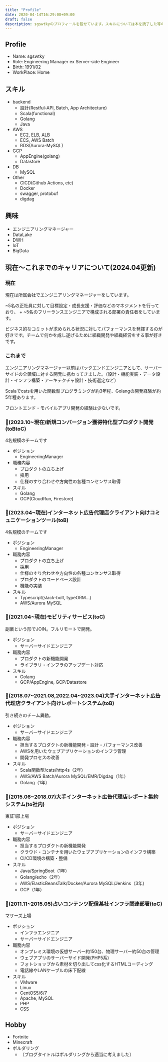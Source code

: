```yaml
---
title: "Profile"
date: 2020-04-14T16:29:08+09:00
draft: false
description: sgswtkyのプロフィールを載せています。スキルについては本を読了した等のモノは載せておらず、ある程度実務経験があるスキルのみ載せております。
---
```


## Profile

- Name: sgswtky
- Role: Engineering Manager ex Server-side Engineer
- Birth: 1991/02
- WorkPlace: Home

## スキル

- backend
  - 設計(Restful-API, Batch, App Architecture)
  - Scala(functional)
  - Golang
  - Java
- AWS
  - EC2, ELB, ALB
  - ECS, AWS Batch
  - RDS(Aurora-MySQL)
- GCP
  - AppEngine(golang)
  - Datastore
- DB
  - MySQL
- Other
  - CICD(Github Actions, etc)
  - Docker
  - swagger, protobuf
  - digdag

## 興味

- エンジニアリングマネージャー
- DataLake
- DWH
- IoT
- BigData

## 現在〜これまでのキャリアについて(2024.04更新)

### 現在

現在は所属会社でエンジニアリングマネージャーをしています。

~5名の正社員に対して目標設定・成長支援・評価などのマネジメントを行っており、 + ~5名のフリーランスエンジニアで構成される部署の責任者をしています。

ビジネス的なコミットが求められる状況に対してパフォーマンスを発揮するのが好きです。チームで何かを成し遂げるために組織開発や組織経営をする事が好きです。

### これまで

エンジニアリングマネージャー以前はバックエンドエンジニアとして、サーバーサイドの全領域に対する開発に携わってきました。（設計・機能実装・データ設計・インフラ構築・アーキテクチャ設計・技術選定など）

Scalaでcatsを用いた関数型プログラミングが約3年程、Golangの開発経験が約5年程あります。

フロントエンド・モバイルアプリ開発の経験は少ないです。

### 🏢(2023.10~現在)新規コンバージョン獲得特化型プロダクト開発(toBtoC)

4名規模のチームです

- ポジション
  - EngineeringManager
- 職務内容
  - プロダクトの立ち上げ
  - 採用
  - 仕様のすり合わせや方向性の各種コンセンサス取得
- スキル
  - Golang
  - GCP(CloudRun, Firestore)

### 🏢(2023.04~現在)インターネット広告代理店クライアント向けコミュニケーションツール(toB)

4名規模のチームです

- ポジション
  - EngineeringManager
- 職務内容
  - プロダクトの立ち上げ
  - 採用
  - 仕様のすり合わせや方向性の各種コンセンサス取得
  - プロダクトのコードベース設計
  - 機能の実装
- スキル
  - Typescript(slack-bolt, typeORM...)
  - AWS/Aurora MySQL

### 🏢(2021.04~現在)モビリティサービス(toC)

副業という形でJOIN。フルリモートで開発。

- ポジション
  - サーバーサイドエンジニア
- 職務内容
  - プロダクトの新機能開発
  - ライブラリ・インフラのアップデート対応
- スキル
  - Golang
  - GCP/AppEngine, GCP/Datastore

### 🏢(2018.07~2021.08,2022.04~2023.04)大手インターネット広告代理店クライアント向けレポートシステム(toB)
引き続きのチーム異動。

- ポジション
  - サーバーサイドエンジニア
- 職務内容
  - 担当するプロダクトの新機能開発・設計・パフォーマンス改善
  - AWSを用いたウェブアプリケーションのインフラ管理
  - 開発プロセスの改善
- スキル
  - Scala関数型/cats/http4s（2年）
  - AWS/AWS Batch/Aurora MySQL/EMR/Digdag（1年）
  - Golang（1年）

### 🏢(2015.06~2018.07)大手インターネット広告代理店レポート集約システム(to社内)

東証1部上場

- ポジション
  - サーバーサイドエンジニア
- 職務内容
  - 担当するプロダクトの新機能開発
  - クラウド・コンテナを用いたウェブアプリケーションのインフラ構築
  - CI/CD環境の構築・整備
- スキル
  - Java/SpringBoot（1年）
  - Golang/echo（2年）
  - AWS/ElasticBeansTalk/Docker/Aurora MySQL/Jenkins（3年)
  - GCP（1年）

### 🏢(2011.11~2015.05)占いコンテンツ配信某社インフラ関連部署(toC)

マザーズ上場

- ポジション
  - インフラエンジニア
  - サーバーサイドエンジニア
- 職務内容
  - オンプレミス環境の仮想サーバー約150台、物理サーバー約50台の管理
  - ウェブアプリのサーバーサイド開発(PHP5系)
  - フォトショップから素材を切り出してcss化するHTMLコーディング
  - 電話線やLANケーブルの床下配線
- スキル
  - VMware
  - Linux
  - CentOS5/6/7
  - Apache, MySQL
  - PHP
  - CSS

## Hobby

- Fortnite
- Minecraft
- ボルダリング
    - （ブログタイトルはボルダリングから適当に考えました）

